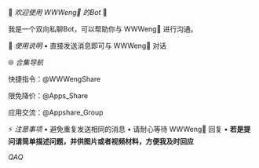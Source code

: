🌟 *欢迎使用 WWWeng🐝 的Bot* 🌟

我是一个双向私聊Bot，可以帮助你与 WWWeng🐝 进行沟通。

📌 *使用说明*
• 直接发送消息即可与 WWWeng🐝 对话

🌐 *合集导航*

快捷指令：@WWWengShare

限免降价：@Apps\_Share

应用交流：@Appshare\_Group

⚡️ *注意事项*
• 避免重复发送相同的消息
• 请耐心等待 WWWeng🐝 回复
• __若是提问请简单描述问题，并供图片或者视频材料，方便我及时回应__

*QAQ*